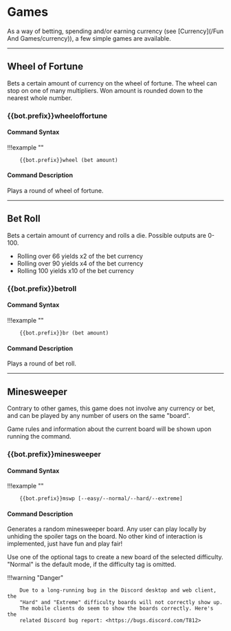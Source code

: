 Games
=====

As a way of betting, spending and/or earning currency (see
[Currency](/Fun And Games/currency)), a few simple games are
available.

------------------------------------------------------------------------

Wheel of Fortune
----------------

Bets a certain amount of currency on the wheel of fortune. The wheel can
stop on one of many multipliers. Won amount is rounded down to
the nearest whole number.

### {{bot.prefix}}wheeloffortune

#### Command Syntax
!!!example ""

        {{bot.prefix}}wheel (bet amount)


#### Command Description

Plays a round of wheel of fortune.

------------------------------------------------------------------------

Bet Roll
--------

Bets a certain amount of currency and rolls a die. Possible outputs are
0-100.

-   Rolling over 66 yields x2 of the bet currency
-   Rolling over 90 yields x4 of the bet currency
-   Rolling 100 yields x10 of the bet currency

### {{bot.prefix}}betroll

#### Command Syntax
!!!example ""

        {{bot.prefix}}br (bet amount)


#### Command Description

Plays a round of bet roll.

------------------------------------------------------------------------

Minesweeper
-----------

Contrary to other games, this game does not involve any currency or bet,
and can be played by any number of users on the same "board".

Game rules and information about the current board will be shown upon
running the command.

### {{bot.prefix}}minesweeper

#### Command Syntax
!!!example ""

        {{bot.prefix}}mswp [--easy/--normal/--hard/--extreme]


#### Command Description

Generates a random minesweeper board. Any user can play locally by
unhiding the spoiler tags on the board. No other kind of interaction is
implemented, just have fun and play fair!

Use one of the optional tags to create a new board of the selected
difficulty. "Normal" is the default mode, if the difficulty tag is
omitted.

!!!warning "Danger"

        Due to a long-running bug in the Discord desktop and web client, the
        "Hard" and "Extreme" difficulty boards will not correctly show up.
        The mobile clients do seem to show the boards correctly. Here's the
        related Discord bug report: <https://bugs.discord.com/T812>

